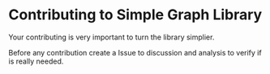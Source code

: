 # Contributing to Simple Graph Library

Your contributing is very important to turn the library simplier.

Before any contribution create a Issue to discussion and analysis to verify if is really needed.

